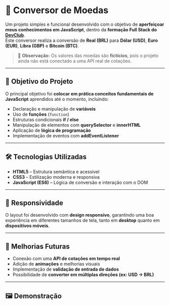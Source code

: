 # 💱 Conversor de Moedas  

Um projeto simples e funcional desenvolvido com o objetivo de **aperfeiçoar meus conhecimentos em JavaScript**, dentro da **formação Full Stack do [DevClub](https://rodolfomori.com.br/)**.  
Este conversor realiza a conversão de **Real (BRL)** para **Dólar (USD)**, **Euro (EUR)**, **Libra (GBP)** e **Bitcoin (BTC)**.  

> 🚧 **Observação:** Os valores das moedas são **fictícios**, pois o projeto ainda não está conectado a uma API real de cotações.  

---

## 🧠 Objetivo do Projeto  

O principal objetivo foi **colocar em prática conceitos fundamentais de JavaScript** aprendidos até o momento, incluindo:  

- Declaração e manipulação de **variáveis**  
- Uso de **funções** (`function`)  
- Estruturas condicionais **if / else**  
- Manipulação de elementos com **querySelector** e **innerHTML**  
- Aplicação de **lógica de programação**  
- Implementação de eventos com **addEventListener**  

---

## 🛠️ Tecnologias Utilizadas  

- **HTML5** – Estrutura semântica e acessível  
- **CSS3** – Estilização moderna e responsiva  
- **JavaScript (ES6)** – Lógica de conversão e interação com o DOM  

---

## 📱 Responsividade  

O layout foi desenvolvido com **design responsivo**, garantindo uma boa experiência em diferentes tamanhos de tela, tanto em **desktop** quanto em **dispositivos móveis**.  

---

## 🚀 Melhorias Futuras  

- Conexão com uma **API de cotações em tempo real**  
- Adição de **animações** e melhorias visuais  
- Implementação de **validação de entrada de dados**  
- Possibilidade de **converter em múltiplas direções (ex: USD → BRL)**  

---

## 🖼️ Demonstração  

